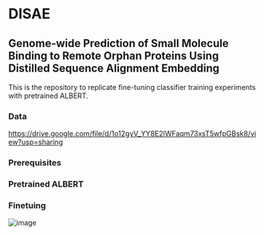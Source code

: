 # DISAE

## Genome-wide Prediction of Small Molecule Binding to Remote Orphan Proteins Using Distilled Sequence Alignment Embedding

This is the repository to replicate  fine-tuning classifier training experiments with pretrained ALBERT.
### Data

https://drive.google.com/file/d/1o12gyV_YY8E2lWFaqm73xsT5wfpGBsk8/view?usp=sharing

### Prerequisites
### Pretrained ALBERT
### Finetuing

![image](https://user-images.githubusercontent.com/33879882/88445228-4f53ef00-cdef-11ea-8274-bb29f89e4f37.png)
